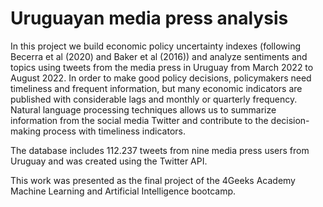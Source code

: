 # Uruguayan media press analysis

In this project we build economic policy uncertainty indexes (following Becerra et al (2020) and Baker 
et al (2016)) and analyze sentiments and topics using tweets from the media press in Uruguay from March 
2022 to August 2022. In order to make good policy decisions, policymakers need timeliness and frequent information, 
but many economic indicators are published with considerable lags and monthly or quarterly frequency. Natural language processing techniques allows us to 
summarize information from the social media Twitter and contribute to the decision-making process with timeliness 
indicators.

The database includes 112.237 tweets from nine media press users from Uruguay and was created using the Twitter API.

This work was presented as the final project of the 4Geeks Academy Machine Learning and Artificial Intelligence bootcamp.